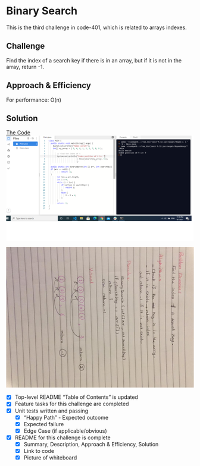 # Binary Search

This is the third challenge in code-401, which is related to arrays indexes.

## Challenge
Find the index of a search key if there is in an array, but if it is not in the array, return -1.

## Approach & Efficiency
For performance: O(n)

## Solution
[The Code](https://github.com/Aseel-Banna/data-structures-and-algorithms/blob/main/challenges/array-binary-search/ArrayBinarySearch.java)
![solution](https://github.com/Aseel-Banna/data-structures-and-algorithms/blob/main/challenges/assets/arry-binary-search.png)

![whiteboard](https://github.com/Aseel-Banna/data-structures-and-algorithms/blob/main/challenges/assets/whiteboard03.jpeg)

- [X] Top-level README “Table of Contents” is updated
- [X] Feature tasks for this challenge are completed
- [X] Unit tests written and passing
  - [X] “Happy Path” - Expected outcome
  - [X] Expected failure
  - [X] Edge Case (if applicable/obvious)
- [X] README for this challenge is complete
  - [X] Summary, Description, Approach & Efficiency, Solution
  - [X] Link to code
  - [X] Picture of whiteboard
